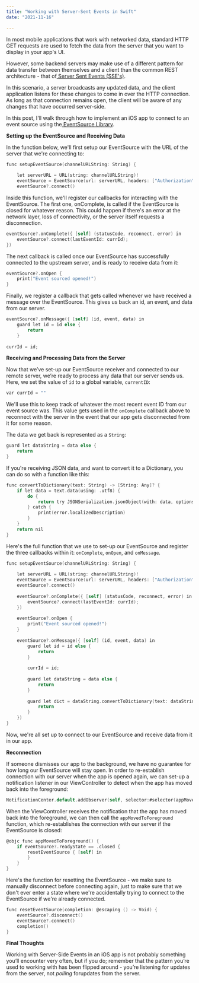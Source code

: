 ```yaml
---
title: "Working with Server-Sent Events in Swift"
date: "2021-11-16"

---
```




In most mobile applications that work with networked data, standard HTTP GET requests are used to fetch the data from the server that you want to display in your app's UI.

However, some backend servers may make use of a different pattern for data transfer between themselves and a client than the common REST architecture - that of[ Server Sent Events (SSE's)](https://en.wikipedia.org/wiki/Server-sent_events).

In this scenario, a server broadcasts any updated data, and the client application listens for these changes to come in over the HTTP connection. As long as that connection remains open, the client will be aware of any changes that have occurred server-side.

In this post, I'll walk through how to implement an iOS app to connect to an event source using the[ EventSource Library](https://github.com/inaka/EventSource).



**Setting up the EventSource and Receiving Data**

In the function below, we'll first setup our EventSource with the URL of the server that we're connecting to:

```objective-c
func setupEventSource(channelURLString: String) {
        
	let serverURL = URL(string: channelURLString)!
	eventSource = EventSource(url: serverURL, headers: ["Authorization" : cookie!.value])
	eventSource?.connect()
```



Inside this function, we'll register our callbacks for interacting with the EventSource. The first one, onComplete, is called if the EventSource is closed for whatever reason. This could happen if there's an error at the network layer, loss of connectivity, or the server itself requests a disconnection.

```objective-c
eventSource?.onComplete({ [self] (statusCode, reconnect, error) in
	eventSource?.connect(lastEventId: currId);
})
```



The next callback is called once our EventSource has successfully connected to the upstream server, and is ready to receive data from it:

```objective-c
eventSource?.onOpen {
	print("Event sourced opened!")
}
```



Finally, we register a callback that gets called whenever we have received a message over the EventSource. This gives us back an id, an event, and data from our server.

```objective-c
eventSource?.onMessage({ [self] (id, event, data) in
	guard let id = id else {
		return
	}
            
currId = id;
```





**Receiving and Processing Data from the Server**

Now that we’ve set-up our EventSource receiver and connected to our remote server, we’re ready to process any data that our server sends us. Here, we set the value of `id` to a global variable, `currentID`:

```objective-c
var currId = ""
```



We'll use this to keep track of whatever the most recent event ID from our event source was. This value gets used in the `onComplete` callback above to reconnect with the server in the event that our app gets disconnected from it for some reason.

The data we get back is represented as a `String`: 

```objective-c
guard let dataString = data else {
	return
}
```



If you're receiving JSON data, and want to convert it to a Dictionary, you can do so with a function like this:

```objective-c
func convertToDictionary(text: String) -> [String: Any]? {
	if let data = text.data(using: .utf8) {
		do {
			return try JSONSerialization.jsonObject(with: data, options: []) as? [String: Any]
		} catch {
			print(error.localizedDescription)
		}
	}
	return nil
}
```



Here's the full function that we use to set-up our EventSource and register the three callbacks within it: `onComplete`, `onOpen`, and `onMessage`.

```objective-c
func setupEventSource(channelURLString: String) {
        
	let serverURL = URL(string: channelURLString)!
	eventSource = EventSource(url: serverURL, headers: ["Authorization" : cookie!.value])
	eventSource?.connect()
        
	eventSource?.onComplete({ [self] (statusCode, reconnect, error) in
		eventSource?.connect(lastEventId: currId);
	})
        
	eventSource?.onOpen {
		print("Event sourced opened!")
	}
        
	eventSource?.onMessage({ [self] (id, event, data) in
		guard let id = id else {
			return
		}
            
		currId = id;
            
		guard let dataString = data else {
			return
		}
            
		guard let dict = dataString.convertToDictionary(text: dataString) else {
			return
		}
	})
}
```



Now, we're all set up to connect to our EventSource and receive data from it in our app. 



**Reconnection**

If someone dismisses our app to the background, we have no guarantee for how long our EventSource will stay open. In order to re-establish connection with our server when the app is opened again, we can set-up a notification listener in our ViewController to detect when the app has moved back into the foreground:

```objective-c
NotificationCenter.default.addObserver(self, selector:#selector(appMovedToForeground), name: UIApplication.willEnterForegroundNotification, object: nil)
```



When the ViewController receives the notification that the app has moved back into the foreground, we can then call the `appMovedToForeground` function, which re-establishes the connection with our server if the EventSource is closed:

```objective-c
@objc func appMovedToForeground() {
	if eventSource?.readyState == .closed {
		resetEventSource { [self] in
		}
	}
}
```



Here's the function for resetting the EventSource - we make sure to manually disconnect before connecting again, just to make sure that we don't ever enter a state where we're accidentally trying to connect to the EventSource if we're already connected.

```objective-c
func resetEventSource(completion: @escaping () -> Void) {
	eventSource?.disconnect()
	eventSource?.connect()
	completion()
}
```





**Final Thoughts**

Working with Server-Side Events in an iOS app is not probably something you’ll encounter very often, but if you do; remember that the pattern you’re used to working with has been flipped around - you’re listening for updates from the server, not *polling* forupdates from the server. 
